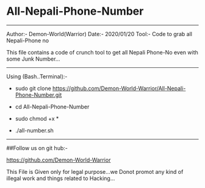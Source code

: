 # All-Nepali-Phone-Number
___________________________________________________________________________________
Author:- Demon-World(Warrior)
Date:-   2020/01/20
Tool:-  Code to grab all Nepali-Phone no

This file contains a code of crunch tool to get all Nepali Phone-No even with some Junk Number...

------------------------------------------------------------------------------------------------------------

Using (Bash..Terminal):-

* sudo git clone https://github.com/Demon-World-Warrior/All-Nepali-Phone-Number.git

* cd All-Nepali-Phone-Number

* sudo chmod +x *

* ./all-number.sh

---------------------------------------------------------------------------------------------
##Follow us on git hub:-
  
  https://github.com/Demon-World-Warrior
  
This File is Given only for legal purpose...we Donot promot any kind of illegal work and things related to Hacking...

